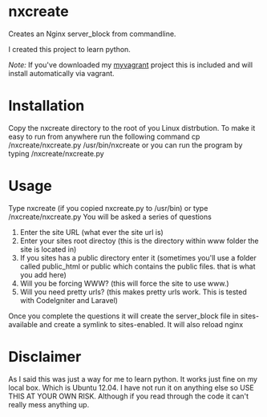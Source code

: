 nxcreate
========

Creates an Nginx server_block from commandline.

I created this project to learn python. 

*Note:*
If you've downloaded my [myvagrant](https://github.com/toddmcbrearty/myvagrant) project this is included and will install automatically via vagrant. 

Installation
============

Copy the nxcreate directory to the root of you Linux distrbution.
To make it easy to run from anywhere run the following command
cp /nxcreate/nxcreate.py /usr/bin/nxcreate
or you can run the program by typing /nxcreate/nxcreate.py


Usage
=====

Type nxcreate (if you copied nxcreate.py to /usr/bin) or type /nxcreate/nxcreate.py
You will be asked a series of questions

1. Enter the site URL (what ever the site url is)
2. Enter your sites root directoy (this is the directory within www folder the site is located in)
3. If you sites has a public directory enter it (sometimes you'll use a folder called public_html or public which contains the public files. that is what you add here)
4. Will you be forcing WWW? (this will force the site to use www.)
5. Will you need pretty urls? (this makes pretty urls work. This is tested with CodeIgniter and Laravel)

Once you complete the questions it will create the server_block file in sites-available and create a symlink to sites-enabled. It will also reload nginx

Disclaimer
==========
As I said this was just a way for me to learn python. It works just fine on my local box. Which is Ubuntu 12.04. I have not run it on anything else so USE THIS AT YOUR OWN RISK. Although if you read through the code it can't really mess anything up.







